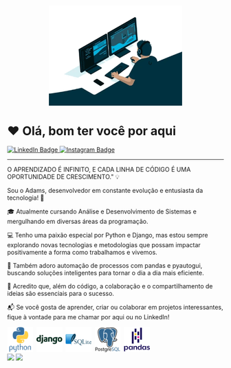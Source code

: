 <div align="center">
  <img src="https://raw.githubusercontent.com/AdamsHans/Adams-Hans/main/Banner.gif" width="310px">
</div>


# ❤ Olá, bom ter você por aqui
<div id="badges">
  <a href="https://www.linkedin.com/in/adamshans/" target="_blank">
    <img src="https://img.shields.io/badge/LinkedIn-blue?style=for-the-badge&logo=linkedin&logoColor=white" alt="LinkedIn Badge"/>
  </a>
  <a href="https://www.instagram.com/adamshans7/" target="_blank">
    <img src="https://img.shields.io/badge/Instagram-E4405F?style=for-the-badge&logo=instagram&logoColor=white" alt="Instagram Badge"/>
  </a>
</div>

---

O APRENDIZADO É INFINITO, E CADA LINHA DE CÓDIGO É UMA OPORTUNIDADE DE CRESCIMENTO." 💡


Sou o Adams, desenvolvedor em constante evolução e entusiasta da tecnologia! 🚀

🎓 Atualmente cursando Análise e Desenvolvimento de Sistemas e mergulhando em diversas áreas da programação.

💻 Tenho uma paixão especial por Python e Django, mas estou sempre explorando novas tecnologias e metodologias que possam impactar positivamente a forma como trabalhamos e vivemos.

🤖 Também adoro automação de processos com pandas e pyautogui, buscando soluções inteligentes para tornar o dia a dia mais eficiente.

🌱 Acredito que, além do código, a colaboração e o compartilhamento de ideias são essenciais para o sucesso.

📬 Se você gosta de aprender, criar ou colaborar em projetos interessantes, fique à vontade para me chamar por aqui ou no LinkedIn!
<div>
<img src="https://github.com/devicons/devicon/blob/master/icons/python/python-original-wordmark.svg" title="python" alt="python" width="60" height="60"/>&nbsp;
<img src="https://github.com/devicons/devicon/blob/master/icons/django/django-plain-wordmark.svg" title="django" alt="django" width="60" height="60"/>&nbsp;
<img src="https://github.com/devicons/devicon/blob/master/icons/sqlite/sqlite-original-wordmark.svg" title="sqlite" alt="sqlite" width="60" height="60"/>&nbsp;
<img src="https://github.com/devicons/devicon/blob/master/icons/postgresql/postgresql-original-wordmark.svg" title="postgresql" alt="postgresql" width="60" height="60"/>&nbsp; 
<img src="https://github.com/devicons/devicon/blob/master/icons/pandas/pandas-original-wordmark.svg" title="pandas" alt="pandas" width="60" height="60"/>&nbsp;
</div>

<table>
<tr>
<div align = "left">
<img height = "150em" src="https://github-readme-stats.vercel.app/api/top-langs/?username=AdamsHans&show_icons=true&theme=bear&count_private=true"/>
<img height = "150em" src="https://github-readme-stats.vercel.app/api?username=risoflorais&show_icons=true&show_icons=true&theme=bear&count_private=true" />
</div>



